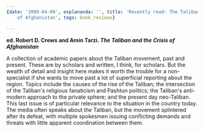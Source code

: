 ```yaml
---
{date: '2009-04-09', explananda: '', title: 'Recently read: The Taliban and the Crisis
	of Afghanistan', tags: book_reviews}

---
```

<strong>ed. Robert D. Crews and Amin Tarzi. <em>The Taliban and the Crisis of Afghanistan</em></strong>

A collection of academic papers about the Taliban movement, past and present.  These are by scholars and written, I think, for scholars.  But the wealth of detail and insight here makes it worth the trouble for a non-specialist if she wants to move past a lot of superficial reporting about the region.  Topics include the causes of the rise of the Taliban; the intersection of the Taliban's religious fanaticism and Pashtun politics; the Taliban's anti-modern approach to the private sphere; and the present day neo-Taliban.  This last issue is of particular relevance to the situation in the country today.  The media often speaks about <em>the</em> Taliban, but the movement splintered after its defeat, with multiple spokesmen issuing conflicting demands and threats with little apparent coordination between them.
